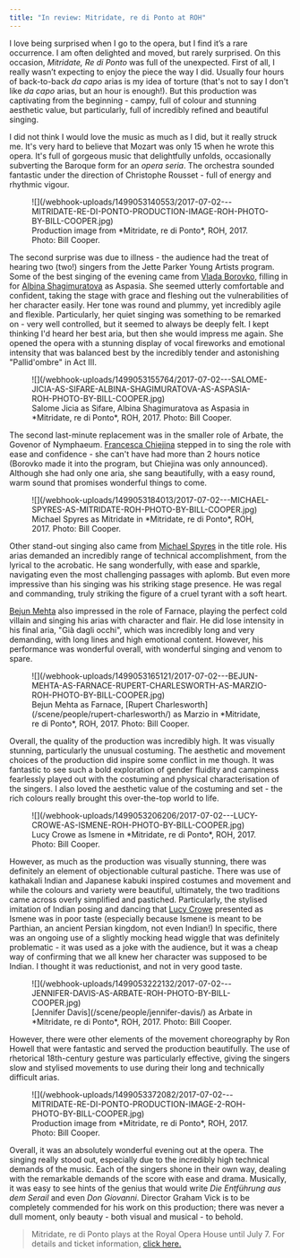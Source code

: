 ```yaml
---
title: "In review: Mitridate, re di Ponto at ROH"
---
```


I love being surprised when I go to the opera, but I find it’s a rare occurrence. I am often delighted and moved, but rarely surprised. On this occasion, *Mitridate, Re di Ponto* was full of the unexpected. First of all, I really wasn’t expecting to enjoy the piece the way I did. Usually four hours of back-to-back *da capo* arias is my idea of torture (that's not to say I don't like *da capo* arias, but an hour is enough!). But this production was captivating from the beginning - campy, full of colour and stunning aesthetic value, but particularly, full of incredibly refined and beautiful singing. 

I did not think I would love the music as much as I did, but it really struck me. It's very hard to believe that Mozart was only 15 when he wrote this opera. It's full of gorgeous music that delightfully unfolds, occasionally subverting the Baroque form for an *opera seria*. The orchestra sounded fantastic under the direction of Christophe Rousset - full of energy and rhythmic vigour. 

<figure data-type="image">
![](/webhook-uploads/1499053140553/2017-07-02---MITRIDATE-RE-DI-PONTO-PRODUCTION-IMAGE-ROH-PHOTO-BY-BILL-COOPER.jpg)
<figcaption>Production image from *Mitridate, re di Ponto*, ROH, 2017. Photo: Bill Cooper.</figcaption>
</figure>

The second surprise was due to illness - the audience had the treat of hearing two (two!) singers from the Jette Parker Young Artists program. Some of the best singing of the evening came from [Vlada Borovko](/scene/people/vlada-borovko/), filling in for [Albina Shagimuratova](/scene/people/albina-shagimuratova/) as Aspasia. She seemed utterly comfortable and confident, taking the stage with grace and fleshing out the vulnerabilities of her character easily. Her tone was round and plummy, yet incredibly agile and flexible. Particularly, her quiet singing was something to be remarked on - very well controlled, but it seemed to always be deeply felt. I kept thinking I'd heard her best aria, but then she would impress me again. She opened the opera with a stunning display of vocal fireworks and emotional intensity that was balanced best by the incredibly tender and astonishing "Pallid'ombre" in Act III. 

<figure data-type="image">
![](/webhook-uploads/1499053155764/2017-07-02---SALOME-JICIA-AS-SIFARE-ALBINA-SHAGIMURATOVA-AS-ASPASIA-ROH-PHOTO-BY-BILL-COOPER.jpg)
<figcaption>Salome Jicia as Sifare, Albina Shagimuratova as Aspasia in *Mitridate, re di Ponto*, ROH, 2017. Photo: Bill Cooper.</figcaption>
</figure>

The second last-minute replacement was in the smaller role of Arbate, the Govenor of Nymphaeum. [Francesca Chiejina](/scene/people/francesca-chiejina/) stepped in to sing the role with ease and confidence - she can't have had more than 2 hours notice (Borovko made it into the program, but Chiejina was only announced). Although she had only one aria, she sang beautifully, with a easy round, warm sound that promises wonderful things to come. 

<figure data-type="image">
![](/webhook-uploads/1499053184013/2017-07-02---MICHAEL-SPYRES-AS-MITRIDATE-ROH-PHOTO-BY-BILL-COOPER.jpg)
<figcaption>Michael Spyres as Mitridate in *Mitridate, re di Ponto*, ROH, 2017. Photo: Bill Cooper.</figcaption>
</figure>
 
Other stand-out singing also came from [Michael Spyres](/scene/people/michael-spyres/) in the title role. His arias demanded an incredibly range of technical accomplishment, from the lyrical to the acrobatic. He sang wonderfully, with ease and sparkle, navigating even the most challenging passages with aplomb. But even more impressive than his singing was his striking stage presence. He was regal and commanding, truly striking the figure of a cruel tyrant with a soft heart. 

[Bejun Mehta](/scene/people/bejun-mehta/) also impressed in the role of Farnace, playing the perfect cold villain and singing his arias with character and flair. He did lose intensity in his final aria, "Già dagli occhi", which was incredibly long and very demanding, with long lines and high emotional content. However, his performance was wonderful overall, with wonderful singing and venom to spare.

<figure data-type="image">
![](/webhook-uploads/1499053165121/2017-07-02---BEJUN-MEHTA-AS-FARNACE-RUPERT-CHARLESWORTH-AS-MARZIO-ROH-PHOTO-BY-BILL-COOPER.jpg)
<figcaption>Bejun Mehta as Farnace, [Rupert Charlesworth](/scene/people/rupert-charlesworth/) as Marzio in *Mitridate, re di Ponto*, ROH, 2017. Photo: Bill Cooper.</figcaption>
</figure>
 
Overall, the quality of the production was incredibly high. It was visually stunning, particularly the unusual costuming. The aesthetic and movement choices of the production did inspire some conflict in me though. It was fantastic to see such a bold exploration of gender fluidity and campiness fearlessly played out with the costuming and physical characterisation of the singers. I also loved the aesthetic value of the costuming and set - the rich colours really brought this over-the-top world to life.

<figure data-type="image">
![](/webhook-uploads/1499053206206/2017-07-02---LUCY-CROWE-AS-ISMENE-ROH-PHOTO-BY-BILL-COOPER.jpg)
<figcaption>Lucy Crowe as Ismene in *Mitridate, re di Ponto*, ROH, 2017. Photo: Bill Cooper.</figcaption>
</figure>
 
However, as much as the production was visually stunning, there was definitely an element of objectionable cultural pastiche. There was use of kathakali Indian and Japanese kabuki inspired costumes and movement and while the colours and variety were beautiful, ultimately, the two traditions came across overly simplified and pastiched. Particularly, the stylised imitation of Indian posing and dancing that [Lucy Crowe](/scene/people/lucy-crowe/) presented as Ismene was in poor taste (especially because Ismene is meant to be Parthian, an ancient Persian kingdom, not even Indian!) In specific, there was an ongoing use of a slightly mocking head wiggle that was definitely problematic - it was used as a joke with the audience, but it was a cheap way of confirming that we all knew her character was supposed to be Indian. I thought it was reductionist, and not in very good taste. 

<figure data-type="image">
![](/webhook-uploads/1499053222132/2017-07-02---JENNIFER-DAVIS-AS-ARBATE-ROH-PHOTO-BY-BILL-COOPER.jpg)
<figcaption>[Jennifer Davis](/scene/people/jennifer-davis/) as Arbate in *Mitridate, re di Ponto*, ROH, 2017. Photo: Bill Cooper.</figcaption>
</figure>

However, there were other elements of the movement choreography by Ron Howell that were fantastic and served the production beautifully. The use of rhetorical 18th-century gesture was particularly effective, giving the singers slow and stylised movements to use during their long and technically difficult arias.

<figure data-type="image">
![](/webhook-uploads/1499053372082/2017-07-02---MITRIDATE-RE-DI-PONTO-PRODUCTION-IMAGE-2-ROH-PHOTO-BY-BILL-COOPER.jpg)
<figcaption>Production image from *Mitridate, re di Ponto*, ROH, 2017. Photo: Bill Cooper.</figcaption>
</figure>

Overall, it was an absolutely wonderful evening out at the opera. The singing really stood out, especially due to the incredibly high technical demands of the music. Each of the singers shone in their own way, dealing with the remarkable demands of the score with ease and drama. Musically, it was easy to see hints of the genius that would write *Die Entführung aus dem Serail* and even *Don Giovanni*. Director Graham Vick is to be completely commended for his work on this production; there was never a dull moment, only beauty - both visual and musical - to behold.

>Mitridate, re di Ponto plays at the Royal Opera House until July 7. For details and ticket information, [click here.](http://www.roh.org.uk/productions/mitridate-re-di-ponto-by-graham-vick)
